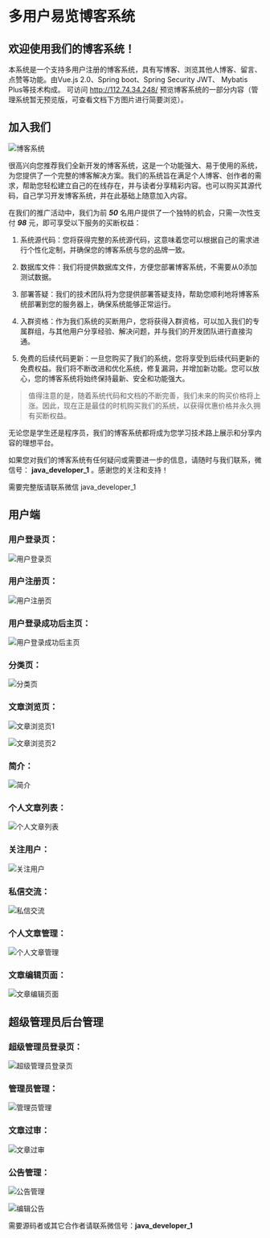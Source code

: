 # 多用户易览博客系统

## 欢迎使用我们的博客系统！


本系统是一个支持多用户注册的博客系统，具有写博客、浏览其他人博客、留言、点赞等功能。由Vue.js 2.0、Spring boot、Spring Security JWT、 Mybatis Plus等技术构成。
可访问 http://112.74.34.248/ 预览博客系统的一部分内容（管理系统暂无预览版，可查看文档下方图片进行简要浏览）。

## 加入我们

![博客系统](./img/user/01.png)

很高兴向您推荐我们全新开发的博客系统，这是一个功能强大、易于使用的系统，为您提供了一个完整的博客解决方案。我们的系统旨在满足个人博客、创作者的需求，帮助您轻松建立自己的在线存在，并与读者分享精彩内容。也可以购买其源代码，自己学习开发博客系统，并在此基础上随意加入内容。

在我们的推广活动中，我们为前 ***50*** 名用户提供了一个独特的机会，只需一次性支付 ***98*** 元，即可享受以下服务的买断权益：

1. 系统源代码：您将获得完整的系统源代码，这意味着您可以根据自己的需求进行个性化定制，并确保您的博客系统与您的品牌一致。

2. 数据库文件：我们将提供数据库文件，方便您部署博客系统，不需要从0添加测试数据。

3. 部署答疑：我们的技术团队将为您提供部署答疑支持，帮助您顺利地将博客系统部署到您的服务器上，确保系统能够正常运行。

4. 入群资格：作为我们系统的买断用户，您将获得入群资格，可以加入我们的专属群组，与其他用户分享经验、解决问题，并与我们的开发团队进行直接沟通。

5. 免费的后续代码更新：一旦您购买了我们的系统，您将享受到后续代码更新的免费权益。我们将不断改进和优化系统，修复漏洞，并增加新功能。您可以放心，您的博客系统将始终保持最新、安全和功能强大。

> 值得注意的是，随着系统代码和文档的不断完善，我们未来的购买价格将上涨。因此，现在正是最佳的时机购买我们的系统，以获得优惠价格并永久拥有买断权益。

无论您是学生还是程序员，我们的博客系统都将成为您学习技术路上展示和分享内容的理想平台。


如果您对我们的博客系统有任何疑问或需要进一步的信息，请随时与我们联系，微信号： **java_developer_1** 。感谢您的关注和支持！

需要完整版请联系微信 java_developer_1



## 用户端

### 用户登录页：

![用户登录页](./img/user/01.png)



### 用户注册页：

![用户注册页](./img/user/02.jpg)



### 用户登录成功后主页：

![用户登录成功后主页](./img/user/03.jpg)



### 分类页：

![分类页](./img/user/04.jpg)



### 文章浏览页：

![文章浏览页1](./img/user/05.jpg)

![文章浏览页2](./img/user/06.jpg)



### 简介：

![简介](./img/user/07.jpg)



### 个人文章列表：

![个人文章列表](./img/user/08.jpg)



### 关注用户：

![关注用户](./img/user/09.jpg)



### 私信交流：

![私信交流](./img/user/10.jpg)



### 个人文章管理：

![个人文章管理](./img/user/11.jpg)



### 文章编辑页面：

![文章编辑页面](./img/user/12.jpg)





## 超级管理员后台管理

### 超级管理员登录页：

![超级管理员登录页](./img/admin/01.jpg)



### 管理员管理：

![管理员管理](./img/admin/02.jpg)



### 文章过审：

![文章过审](./img/admin/03.jpg)



### 公告管理：

![公告管理](./img/admin/04.jpg)

![编辑公告](./img/admin/05.jpg)



需要源码者或其它合作者请联系微信号：**java_developer_1**
